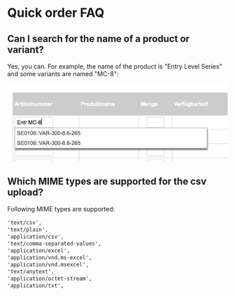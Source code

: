 # Quick order FAQ

## Can I search for the name of a product or variant?

Yes, you can. For example, the name of the product is "Entry Level Series" and some variants are named "MC-8":

![](../img/quickorder_1.jpg)

## Which MIME types are supported for the csv upload?

Following MIME types are supported:

```
'text/csv',
'text/plain',
'application/csv',
'text/comma-separated-values',
'application/excel',
'application/vnd.ms-excel',
'application/vnd.msexcel',
'text/anytext',
'application/octet-stream',
'application/txt',
```
